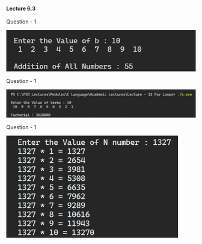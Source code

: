 <h4>Lecture 6.3</h4>


<p>Question - 1</p>
<img src="Screenshots\Q1.png">

<p>Question - 1</p>
<img src="Screenshots\Q2.png">

<p>Question - 1</p>
<img src="Screenshots\Q3.png">
